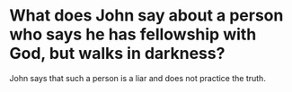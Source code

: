 # What does John say about a person who says he has fellowship with God, but walks in darkness?

John says that such a person is a liar and does not practice the truth.
